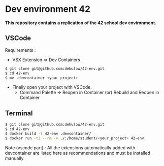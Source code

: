 # Dev environment 42

**This repository contains a replication of the 42 school dev environment.**

## VSCode

Requirements :
- VSX Extension => Dev Containers

```bash
$ git clone git@github.com:dekulow/42-env.git
$ cd 42-env
$ mv .devcontainer <your_project>
```
- Finally open your project with VSCode.
	- Command Palette => Reopen in Container (or) Rebuild and Reopen in Container

## Terminal

```bash
$ git clone git@github.com:dekulow/42-env.git
$ cd 42-env
$ docker build -t 42-env .devcontainer/
$ docker run -ti --rm -v ./:/home/student/<your_project> 42-env
```


Note (vscode part) : All the extensions automatically added with devcontainer are listed here as recommendations and must be installed manually.
